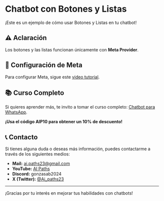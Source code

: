 # Chatbot con Botones y Listas

¡Este es un ejemplo de cómo usar Botones y Listas en tu chatbot!

## ⚠️ Aclaración
Los botones y las listas funcionan únicamente con **Meta Provider**.

## 🚀 Configuración de Meta
Para configurar Meta, sigue este [video tutorial](https://www.youtube.com/watch?v=r5Q5M66pxaY&list=PLItELtCfBA389ShH6qJOUkjZdRsbTQg44).

## 📚 Curso Completo
Si quieres aprender más, te invito a tomar el curso completo: [Chatbot para WhatsApp](https://aipaths.teachable.com/p/chatbot-whatsapp).

**¡Usa el código AIP10 para obtener un 10% de descuento!**

## 📞 Contacto
Si tienes alguna duda o deseas más información, puedes contactarme a través de los siguientes medios:

- **Mail:** [ai.paths23@gmail.com](mailto:ai.paths23@gmail.com)
- **YouTube:** [AI Paths](https://www.youtube.com/channel/UCkk1guGQ6C6I4_XJ2Pa3SiA)
- **Discord:** gonzasab2024
- **X (Twitter):** [@Ai_paths23](https://twitter.com/Ai_paths23)

---

¡Gracias por tu interés en mejorar tus habilidades con chatbots!